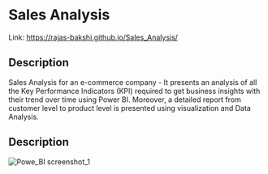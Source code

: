 # Sales Analysis

Link: https://rajas-bakshi.github.io/Sales_Analysis/

## Description

Sales Analysis for an e-commerce company - It presents an analysis of all the Key Performance Indicators (KPI) required to get business insights with their trend over time using Power BI. Moreover, a detailed report from customer level to product level is presented using visualization and Data Analysis.

## Description
![Powe_BI screenshot_1](https://user-images.githubusercontent.com/46864427/122287142-89871d00-cee8-11eb-9f1d-0a12f8716b9f.PNG)
